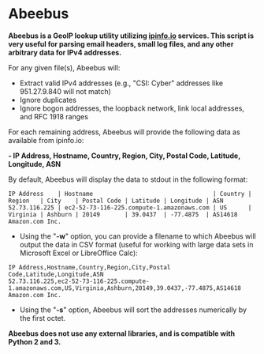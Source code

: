 # Abeebus
**Abeebus is a GeoIP lookup utility utilizing [ipinfo.io](https://ipinfo.io) services. This script is very useful for parsing email headers, small log files, and any other arbitrary data for IPv4 addresses.**

For any given file(s), Abeebus will:

- Extract valid IPv4 addresses (e.g., "CSI: Cyber" addresses like 951.27.9.840 will not match)
- Ignore duplicates
- Ignore bogon addresses, the loopback network, link local addresses, and RFC 1918 ranges

For each remaining address, Abeebus will provide the following data as available from ipinfo.io:

**- IP Address, Hostname, Country, Region, City, Postal Code, Latitude, Longitude, ASN**

By default, Abeebus will display the data to stdout in the following format:

```
IP Address    | Hostname                                  | Country | Region   | City    | Postal Code | Latitude | Longitude | ASN
52.73.116.225 | ec2-52-73-116-225.compute-1.amazonaws.com | US      | Virginia | Ashburn | 20149       | 39.0437  | -77.4875  | AS14618 Amazon.com Inc.
```
- Using the "**-w**" option, you can provide a filename to which Abeebus will output the data in CSV format (useful for working with large data sets in Microsoft Excel or LibreOffice Calc):

```
IP Address,Hostname,Country,Region,City,Postal Code,Latitude,Longitude,ASN
52.73.116.225,ec2-52-73-116-225.compute-1.amazonaws.com,US,Virginia,Ashburn,20149,39.0437,-77.4875,AS14618 Amazon.com Inc.
```

- Using the "**-s**" option, Abeebus will sort the addresses numerically by the first octet.

**Abeebus does not use any external libraries, and is compatible with Python 2 and 3.**

